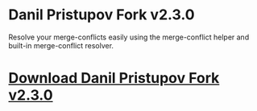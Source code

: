 # Danil Pristupov Fork v2.3.0

Resolve your merge-conflicts easily using the merge-conflict helper and built-in merge-conflict resolver.


# [Download Danil Pristupov Fork v2.3.0](https://developer.team/misc-development/35076-danil-pristupov-fork-v230.html)
